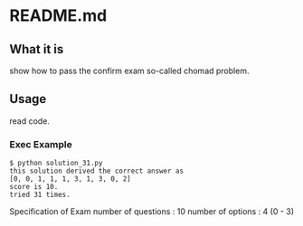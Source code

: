 # README.md

## What it is

show how to pass the confirm exam so-called chomad problem.

## Usage

read code.

### Exec Example

```
$ python solution_31.py
this solution derived the correct answer as
[0, 0, 1, 1, 1, 3, 1, 3, 0, 2]
score is 10.
tried 31 times.
```

Specification of Exam
number of questions : 10
number of options   : 4 (0 - 3) 
